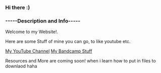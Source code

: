 ### Hi there :)
### -----Description and Info-----
<p> Welcome to my Website!.
<p> Here are some Stuff of mine you can go, to like youtube etc.
  
 <a href="https://www.youtube.com/channel/UCvCqFqDZF2JZgaxzSXCnqHw">My YouTube Channel</a>
 <a href="https://antarctictrax.bandcamp.com/">My Bandcamp Stuff</a>

<p> Resources and More are coming soon! when i learn how to put in files to downlaod haha
  
<div style="background-image: url('CDG-dark-gray-background-repeating-2.jpg');">

